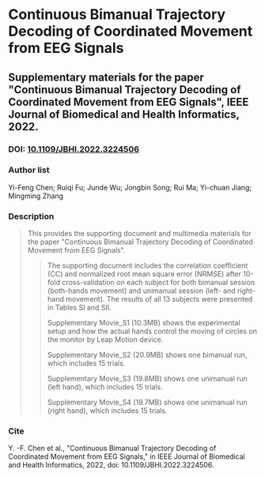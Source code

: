 # Continuous Bimanual Trajectory Decoding of Coordinated Movement from EEG Signals
## Supplementary materials for the paper "Continuous Bimanual Trajectory Decoding of Coordinated Movement from EEG Signals", IEEE Journal of Biomedical and Health Informatics, 2022.
### DOI: [10.1109/JBHI.2022.3224506](10.1109/JBHI.2022.3224506)
### Author list
Yi-Feng Chen;
Ruiqi Fu;
Junde Wu;
Jongbin Song;
Rui Ma;
Yi-chuan Jiang;
Mingming Zhang
### Description
>This provides the supporting document and multimedia materials for the paper "Continuous Bimanual Trajectory Decoding of Coordinated Movement from EEG Signals". 
>>The supporting document includes the correlation coefficient (CC) and normalized root mean square error (NRMSE) after 10-fold cross-validation on each subject for both bimanual session (both-hands movement) and unimanual session (left- and right-hand movement). The results of all 13 subjects were presented in Tables SI and SII.
>>
>>Supplementary Movie_S1 (10.3MB) shows the experimental setup and how the actual hands control the moving of circles on the monitor by Leap Motion device.
>>
>>Supplementary Movie_S2 (20.9MB) shows one bimanual run, which includes 15 trials.
>>
>>Supplementary Movie_S3 (19.8MB) shows one unimanual run (left hand), which includes 15 trials.
>>
>>Supplementary Movie_S4 (19.7MB) shows one unimanual run (right hand), which includes 15 trials.

### Cite
Y. -F. Chen et al., "Continuous Bimanual Trajectory Decoding of Coordinated Movement from EEG Signals," in IEEE Journal of Biomedical and Health Informatics, 2022, doi: 10.1109/JBHI.2022.3224506.
